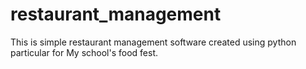# restaurant_management
This is simple restaurant management software created using python particular for My school's food fest.

